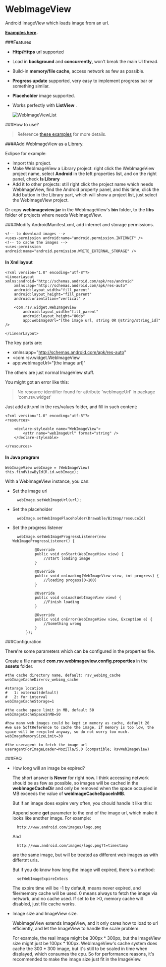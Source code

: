 WebImageView
============

Android ImageView which loads image from an url. 

**[Examples here](https://github.com/rooseve/WebImageViewExample).**

###Features

- **Http/Https** url supported
- Load in **background** and **concurrently**, won't break the main UI thread.
- Build-in **memory/file cache**, access network as few as possible.
- **Progress update** supported, very easy to implement progress bar or something similar.
- **Placeholder** image supported.
- Works perfectly with **ListView** .
	
	![WebImageViewList](https://raw.github.com/rooseve/WebImageView/master/docs/images/snap.png)


###How to use?

> Reference [these examples](https://github.com/rooseve/WebImageViewExample) for more details.

####Add WebImageView as a Library.

Eclipse for example:

- Import this project. 
- Make WebImageView a Library project: right click the WebImageView project name, select **Android** in the left properties list, and on the right panel, check **Is Library**
- Add it to other projects: still right click the project name which needs WebImageView, find the Android property panel, and this time, click the Add button in the Library part, which will show a project list, just select the WebImageView project.

Or copy **webimageview.jar** in the WebImageView's **bin** folder, to the **libs** folder of projects where needs WebImageView.

####Modify AndroidManifest.xml, add internet and storage permissions.

	<!-- to download images -->
    <uses-permission android:name="android.permission.INTERNET" />
    <!-- to cache the images -->
    <uses-permission android:name="android.permission.WRITE_EXTERNAL_STORAGE" />

#### In Xml layout

	<?xml version="1.0" encoding="utf-8"?>
	<LinearLayout xmlns:android="http://schemas.android.com/apk/res/android"
	    xmlns:app="http://schemas.android.com/apk/res-auto"
	    android:layout_width="fill_parent"
	    android:layout_height="fill_parent"
	    android:orientation="vertical" >
	
	    <com.rsv.widget.WebImageView
	        android:layout_width="fill_parent"
	        android:layout_height="80dp"
	        app:webImageUrl="[the image url, string OR @string/string_id]" />
	
	</LinearLayout>

The key parts are:

-  xmlns:app="http://schemas.android.com/apk/res-auto"
-  <com.rsv.widget.WebImageView
-  app:webImageUrl="[the image url]" 

The others are just normal ImageView stuff.

You might got an error like this:
 
> No resource identifier found for attribute 'webImageUrl' in package 'com.rsv.widget'

Just add attr.xml in the res/values folder, and fill in such content:

	<?xml version="1.0" encoding="utf-8"?>
	<resources>
	
	    <declare-styleable name="WebImageView">
	        <attr name="webImageUrl" format="string" />
	    </declare-styleable>
	
	</resources>


#### In Java program

	WebImageView webImage = (WebImageView) this.findViewById(R.id.webImage);

With a WebImageView instance, you can:

- Set the image url

		webImage.setWebImageUrl(url);

- Set the placeholder

		webImage.setWebImagePlaceholder(Drawable/Bitmap/resouceId)

- Set the progress listener

		webImage.setWebImageProgressListener(new WebImageProgressListener() {
	
				@Override
				public void onStart(WebImageView view) {
					//start loading image
				}
	
				@Override
				public void onLoading(WebImageView view, int progress) {
					//loading progess(0~100) 
				}
	
				@Override
				public void onLoad(WebImageView view) {
					//Finish loading
				}
	
				@Override
				public void onError(WebImageView view, Exception e) {
					//Something wrong
				}
			});


###Configuration

There're some parameters which can be configured in the properties file.

Create a file named **com.rsv.webimageview.config.properties** in the **assets** folder.

	#the cache directory name, default: rsv_webimg_cache
	webImageCacheDir=rsv_webimg_cache
	
	#storage location
	#	1: external(default)
	#	2: for interval
	webImageCacheStorage=1
	
	#the cache space limit in MB, default 50
	webImageCacheSpaceInMB=50
	
	#how many web images could be kept in memory as cache, default 20
	#we use SoftReference to cache the image, if memory is too low, the space will be recycled anyway, so do not worry too much.
	webImageMemorySizeLimit=30

	#the useragent to fetch the image url
	useragentForImageLoader=Mozilla/5.0 (compatible; RsvWebImageView)	

###FAQ

- How long will an image be expired?
	
	The short answer is **Never** for right now. I think accessing network should be as few as possible, so images will be cached in the **webImageCacheDir** and only be removed when the space occupied in MB exceeds  the value of **webImageCacheSpaceInMB**. 

	But if an image does expire very often, you chould handle it like this:

	Append some **get** parameter to the end of the image url, which make it looks like another image. For example:

		http://www.android.com/images/logo.png

	And
	
		http://www.android.com/images/logo.png?t=timestamp

	are the same image, but will be treated as different web images as with differtnt urls.

	But if you do know how long the image will expired, there's a method:

		setWebImageExpireInSecs

	The expire time will be -1 by default, means never expired, and file/memory cache will be used. 0 means always to fetch the image via network, and no cache used. If set to be >0, memory cache will disabled, just file cache works.


- Image size and ImageView size.

	WebImageView extends ImageView, and it only cares how to load to url efficiently, and let the ImageView to handle the scale problem.

	For example, the real image might be 300px * 300px, but the ImageView size might just be 100px * 100px. WebImageView's cache system does cache the 300 * 300 image, but it's still to be scaled in time when displayed, which consumes the cpu. So for performance reasons, it's recommended to make the image size just fit in the ImageView.

